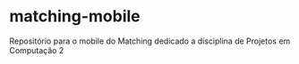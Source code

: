 # matching-mobile
Repositório para o mobile do Matching dedicado a disciplina de Projetos em Computação 2
